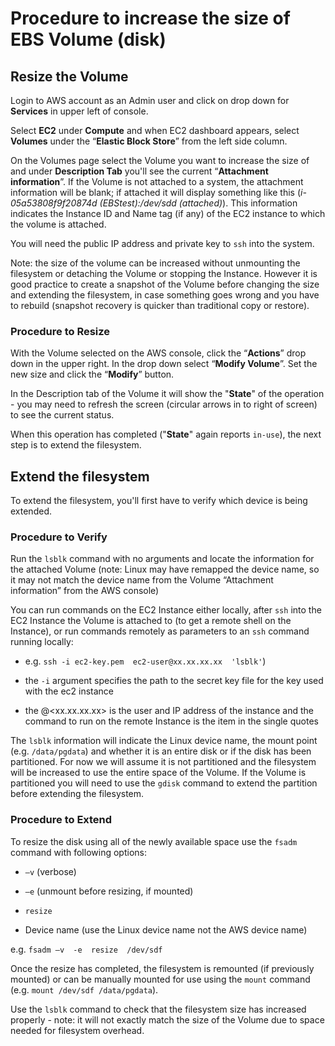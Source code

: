 # Procedure to increase the size of EBS Volume (disk)

## Resize the Volume

Login to AWS account as an Admin user and click on drop down for **Services** in upper left of console.

Select **EC2** under **Compute** and when EC2 dashboard appears, select **Volumes** under the “**Elastic Block Store**” from the left side column.

On the Volumes page select the Volume you want to increase the size of and under **Description Tab** you'll see the current “**Attachment information**”. If the Volume is not attached to a system, the attachment information will be blank; if attached it will display something like this (*i-05a53808f9f20874d (EBStest):/dev/sdd (attached)*). This information indicates the Instance ID and Name tag (if any) of the EC2 instance to which the volume is attached. 

You will need the public IP address and private key to `ssh` into the system.

Note: the size of the volume can be increased without unmounting the filesystem or detaching the Volume or stopping the Instance. However it is good practice to create a snapshot of the Volume before changing the size and extending the filesystem, in case something goes wrong and you have to rebuild (snapshot recovery is quicker than traditional copy or restore).

### Procedure to Resize

With the Volume selected on the AWS console, click the “**Actions**” drop down in the upper right. In the drop down select “**Modify Volume**”. Set the new size and click the “**Modify**” button. 

In the Description tab of the Volume it will show the "**State**" of the operation - you may need to refresh the screen (circular arrows in to right of screen) to see the current status. 

When this operation has completed ("**State**" again reports `in-use`), the next step is to extend the filesystem.

## Extend the filesystem

To extend the filesystem, you'll first have to verify which device is being extended.

### Procedure to Verify

Run the `lsblk` command with no arguments  and locate the information for the attached Volume (note: Linux may have remapped the device name, so it may not match the device name from the Volume “Attachment information” from the AWS console)

You can run commands on the EC2 Instance either locally, after `ssh` into the EC2 Instance the Volume is attached to (to get a remote shell on the Instance), or run commands remotely as parameters to an `ssh` command running locally:

- e.g. `ssh -i ec2-key.pem  ec2-user@xx.xx.xx.xx  'lsblk'`)

- the `-i` argument specifies the path to the secret key file for the key used with the ec2 instance

- the <user>@<xx.xx.xx.xx> is the user and IP address of the instance and the command to run on the remote Instance is the item in the single quotes

The `lsblk` information will indicate the Linux device name, the mount point (e.g. `/data/pgdata`) and whether it is an entire disk or if the disk has been partitioned. For now we will assume it is not partitioned and the filesystem will be increased to use the entire space of the Volume.  If the Volume is partitioned you will need to use the `gdisk` command to extend the partition before extending the filesystem.

### Procedure to Extend

To resize the disk using all of the newly available space use the `fsadm` command with following options:

- `–v` (verbose) 

- `–e` (unmount before resizing, if mounted)  

- `resize` 

- Device name (use the Linux device name not the AWS device name) 

e.g. `fsadm –v  -e  resize  /dev/sdf`

Once the resize has completed, the filesystem is remounted (if previously mounted) or can be manually mounted for use using the `mount` command (e.g. `mount /dev/sdf /data/pgdata`).

Use the `lsblk` command to check that the filesystem size has increased properly - note: it will not exactly match the size of the Volume due to space needed for filesystem overhead.
